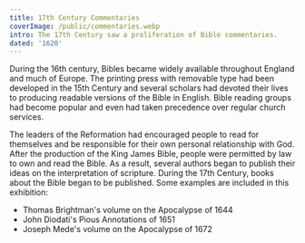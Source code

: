 ```yaml
---
title: 17th Century Commentaries
coverImage: /public/commentaries.webp
intro: The 17th Century saw a proliferation of Bible commentaries.
dated: '1620'
---
```


During the 16th century, Bibles became widely available throughout England and much of Europe. The printing press with removable type had been developed in the 15th Century and several scholars had devoted their lives to producing readable versions of the Bible in English. Bible reading groups had become popular and even had taken precedence over regular church services.

The leaders of the Reformation had encouraged people to read for themselves and be responsible for their own personal relationship with God. After the production of the King James Bible, people were permitted by law to own and read the Bible. As a result, several authors began to publish their ideas on the interpretation of scripture. During the 17th Century, books about the Bible began to be published. Some examples are included in this exhibition:

- Thomas Brightman's volume on the Apocalypse of 1644
- John Diodati's Pious Annotations of 1651
- Joseph Mede's volume on the Apocalypse of 1672

